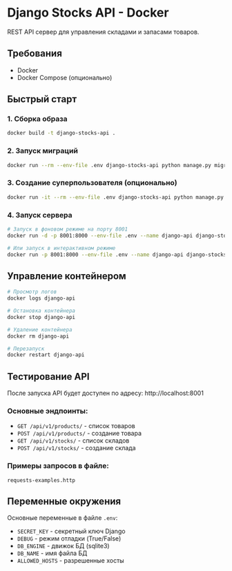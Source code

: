 # Django Stocks API - Docker

REST API сервер для управления складами и запасами товаров.

## Требования

- Docker
- Docker Compose (опционально)

## Быстрый старт

### 1. Сборка образа
```bash
docker build -t django-stocks-api .
```

### 2. Запуск миграций
```bash
docker run --rm --env-file .env django-stocks-api python manage.py migrate
```

### 3. Создание суперпользователя (опционально)
```bash
docker run -it --rm --env-file .env django-stocks-api python manage.py createsuperuser
```

### 4. Запуск сервера
```bash
# Запуск в фоновом режиме на порту 8001
docker run -d -p 8001:8000 --env-file .env --name django-api django-stocks-api

# Или запуск в интерактивном режиме
docker run -p 8001:8000 --env-file .env --name django-api django-stocks-api
```

## Управление контейнером

```bash
# Просмотр логов
docker logs django-api

# Остановка контейнера
docker stop django-api

# Удаление контейнера
docker rm django-api

# Перезапуск
docker restart django-api
```

## Тестирование API

После запуска API будет доступен по адресу: http://localhost:8001

### Основные эндпоинты:
- `GET /api/v1/products/` - список товаров
- `POST /api/v1/products/` - создание товара
- `GET /api/v1/stocks/` - список складов
- `POST /api/v1/stocks/` - создание склада

### Примеры запросов в файле:
`requests-examples.http`

## Переменные окружения

Основные переменные в файле `.env`:
- `SECRET_KEY` - секретный ключ Django
- `DEBUG` - режим отладки (True/False)
- `DB_ENGINE` - движок БД (sqlite3)
- `DB_NAME` - имя файла БД
- `ALLOWED_HOSTS` - разрешенные хосты